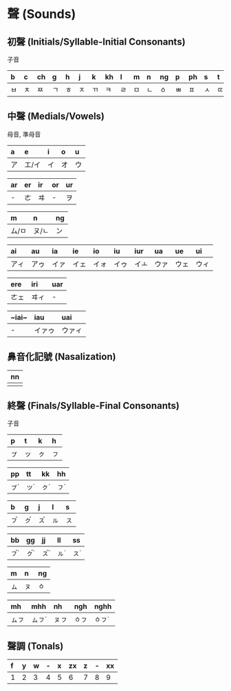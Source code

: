 # 聲 (Sounds)

## 初聲 (Initials/Syllable-Initial Consonants)

子音

| b | c | ch | g | h | j | k | kh | l | m | n | ng | p | ph | s | t | th |
| :--- | :--- | :--- | :--- | :--- | :--- | :--- | :--- | :--- | :--- | :--- | :--- | :--- | :--- | :--- | :--- | :--- |
| ㅂ | ㅊ | ㅉ | ㄱ | ㅎ | ㅈ | ㄲ | ㅋ | ㄹ | ㅁ | ㄴ | ㆁ | ㅃ | ㅍ | ㅅ | ㄸ | ㅌ |

## 中聲 (Medials/Vowels)

母音, 準母音

| a | e | i | o | u |
| :--- | :--- | :--- | :--- | :--- |
| ア | エ/イ | イ | オ | ウ |

| ar | er | ir | or | ur |
| :--- | :--- | :--- | :--- | :--- |
| - | ㄜ | ヰ | - | ヲ |

| m | n | ng |
| :--- | :--- | :--- |
| ム/ㅁ | ヌ/ㄴ | ン |

| ai | au | ia | ie | io | iu | iur | ua | ue | ui |
| :--- | :--- | :--- | :--- | :--- | :--- | :--- | :--- | :--- | :--- |
| アィ | アゥ | イァ | イェ | イォ | イゥ | イㅗ | ウァ | ウェ | ウィ |

| ere | iri | uar |
| :--- | :--- | :--- |
| ㄜェ | ヰィ | - |

| ~iai~ | iau | uai |
| :--- | :--- | :--- |
| - | イァゥ | ウァィ |

## 鼻音化記號 (Nasalization)

| nn |
| :--- |
||

## 終聲 (Finals/Syllable-Final Consonants)

子音

| p | t | k | h |
| :--- | :--- | :--- | :--- |
| ㇷ゚ | ッ | ㇰ | ㇷ |

| pp | tt | kk | hh |
| :--- | :--- | :--- | :--- |
| ㇷ゚˙ | ッ˙ | ㇰ˙ | ㇷ˙ |

| b | g | j | l | s |
| :--- | :--- | :--- | :--- | :--- |
| ㇷ゙ | ㇰ゙ | ㇲ゙ | ㇽ | ㇲ |

| bb | gg | jj | ll | ss |
| :--- | :--- | :--- | :--- | :--- |
| ㇷ゙˙ | ㇰ゙˙ | ㇲ゙˙ | ㇽ˙ | ㇲ˙ |

| m | n | ng |
| :--- | :--- | :--- |
| ㇺ | ㇴ | ㆁ |

| mh | mhh | nh | ngh | nghh |
| :--- | :--- | :--- | :--- | :--- |
| ㇺㇷ | ㇺㇷ˙ | ㇴㇷ | ㆁㇷ | ㆁㇷ˙ |

## 聲調 (Tonals)

| f | y | w | - | x | zx | z | - | xx |
| :--- | :--- | :--- | :--- | :--- | :--- | :--- | :--- | :--- |
| 1 | 2 | 3 | 4 | 5 | 6 | 7 | 8 | 9 |
